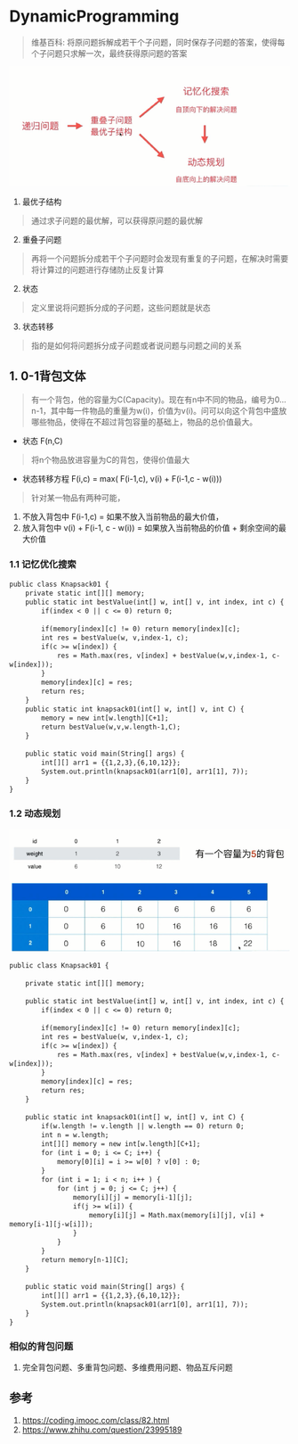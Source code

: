 # DynamicProgramming
> 维基百科: 将原问题拆解成若干个子问题，同时保存子问题的答案，使得每个子问题只求解一次，最终获得原问题的答案

![](./images/dp_1.png)

1. 最优子结构
> 通过求子问题的最优解，可以获得原问题的最优解
2. 重叠子问题
> 再将一个问题拆分成若干个子问题时会发现有重复的子问题，在解决时需要将计算过的问题进行存储防止反复计算
2. 状态
> 定义里说将问题拆分成的子问题，这些问题就是状态
3. 状态转移
> 指的是如何将问题拆分成子问题或者说问题与问题之间的关系

## 1. 0-1背包文体
> 有一个背包，他的容量为C(Capacity)。现在有n中不同的物品，编号为0…n-1，其中每一件物品的重量为w(i)，价值为v(i)。问可以向这个背包中盛放哪些物品，使得在不超过背包容量的基础上，物品的总价值最大。
* 状态 F(n,C)
> 将n个物品放进容量为C的背包，使得价值最大
* 状态转移方程 F(i,c) = max( F(i-1,c), v(i) + F(i-1,c - w(i)))
> 针对某一物品有两种可能，
1. 不放入背包中 F(i-1,c) = 如果不放入当前物品的最大价值，
2. 放入背包中 v(i) + F(i-1, c - w(i)) = 如果放入当前物品的价值 + 剩余空间的最大价值
### 1.1 记忆优化搜索
```
public class Knapsack01 {
    private static int[][] memory;
    public static int bestValue(int[] w, int[] v, int index, int c) {
        if(index < 0 || c <= 0) return 0;

        if(memory[index][c] != 0) return memory[index][c];
        int res = bestValue(w, v,index-1, c);
        if(c >= w[index]) {
            res = Math.max(res, v[index] + bestValue(w,v,index-1, c-w[index]));
        }
        memory[index][c] = res;
        return res;
    }
    public static int knapsack01(int[] w, int[] v, int C) {
        memory = new int[w.length][C+1];
        return bestValue(w,v,w.length-1,C);
    }

    public static void main(String[] args) {
        int[][] arr1 = {{1,2,3},{6,10,12}};
        System.out.println(knapsack01(arr1[0], arr1[1], 7));
    }
}

```
### 1.2 动态规划

![](./images/knapsack01_1.png)

```
public class Knapsack01 {

    private static int[][] memory;

    public static int bestValue(int[] w, int[] v, int index, int c) {
        if(index < 0 || c <= 0) return 0;

        if(memory[index][c] != 0) return memory[index][c];
        int res = bestValue(w, v,index-1, c);
        if(c >= w[index]) {
            res = Math.max(res, v[index] + bestValue(w,v,index-1, c-w[index]));
        }
        memory[index][c] = res;
        return res;
    }

    public static int knapsack01(int[] w, int[] v, int C) {
        if(w.length != v.length || w.length == 0) return 0;
        int n = w.length;
        int[][] memory = new int[w.length][C+1];
        for (int i = 0; i <= C; i++) {
            memory[0][i] = i >= w[0] ? v[0] : 0;
        }
        for (int i = 1; i < n; i++ ) {
            for (int j = 0; j <= C; j++) {
                memory[i][j] = memory[i-1][j];
                if(j >= w[i]) {
                    memory[i][j] = Math.max(memory[i][j], v[i] + memory[i-1][j-w[i]]);
                }
            }
        }
        return memory[n-1][C];
    }

    public static void main(String[] args) {
        int[][] arr1 = {{1,2,3},{6,10,12}};
        System.out.println(knapsack01(arr1[0], arr1[1], 7));
    }
}
```
### 相似的背包问题
1. 完全背包问题、多重背包问题、多维费用问题、物品互斥问题

## 参考
1. https://coding.imooc.com/class/82.html
2. https://www.zhihu.com/question/23995189